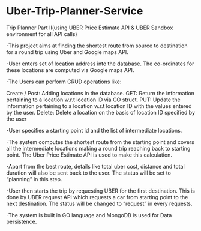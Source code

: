 # Uber-Trip-Planner-Service
Trip Planner Part II(using UBER Price Estimate API &amp; UBER Sandbox environment for all API calls)

-This project aims at finding the shortest route from source to destination for a round trip using Uber and Google maps API. 

-User enters set of location address into the database. The co-ordinates for these locations are computed via Google maps API. 

-The Users can perform CRUD operations like: 

Create / Post: Adding locations in the database.
GET: Return the information pertaining to a location w.r.t location ID via GO struct.
PUT: Update the information pertaining to a location w.r.t location ID with the values entered by the user.
Delete: Delete a location on the basis of location ID specified by the user

-User specifies a starting point id and the list of intermediate locations.

-The system computes the shortest route from the starting point and covers all the intermediate locations making a round trip reaching back to starting point. The Uber Price Estimate API is used to make this calculation. 

-Apart from the best route, details like total uber cost, distance and total duration will also be sent back to the user. The status will be set to “planning” in this step.

-User then starts the trip by requesting UBER for the first destination. This is done by UBER request API which requests a car from starting point to the next destination. The status will be changed to “request” in every requests.

-The system is built in GO language and MongoDB is used for Data persistence.
